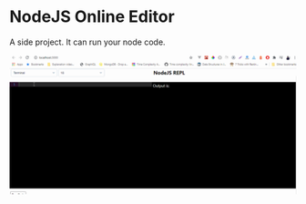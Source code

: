# NodeJS Online Editor

A side project. It can run your node code.

<p align="center">
	<img src="./assets/demo.gif" alt="Demo">
</p>

